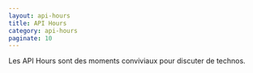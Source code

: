 ```yaml
---
layout: api-hours
title: API Hours
category: api-hours
paginate: 10
---
```


Les API Hours sont des moments conviviaux pour discuter de technos.
